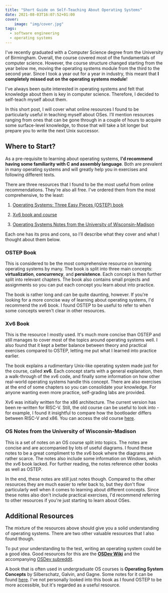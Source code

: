 ```yaml
---
title: "Short Guide on Self-Teaching About Operating Systems"
date: 2021-08-03T16:07:52+01:00
cover:
    image: "img/cover.jpg"
tags:
  - software engineering
  - operating systems
---
```


I've recently graduated with a Computer Science degree from the University of Birmingham. Overall, the course covered most of the fundamentals of computer science. However, the course structure changed starting from the year below me, moving the operating systems module from the third to the second year. Since I took a year out for a year in industry, this meant that **I completely missed out on the operating systems module**!

I've always been quite interested in operating systems and felt that knowledge about them is key in computer science. Therefore, I decided to self-teach myself about them.

In this short post, I will cover what online resources I found to be particularly useful in  teaching myself about OSes. I’ll mention resources ranging from ones that can be gone through in a couple of hours to acquire some surface-level knowledge, to those that will take a bit longer but prepare you to write the next Unix successor.

## Where to Start?

As a pre-requisite to learning about operating systems, **I'd recommend having some familiarity with C and assembly language**. Both are prevalent in many operating systems and will greatly help you in exercises and following different texts.

There are three resources that I found to be the most useful from online recommendations. They're also all free. I've ordered them from the most comprehensive, to the least:

1. [Operating Systems: Three Easy Pieces (OSTEP) book](http://ostep.org)

2. [Xv6 book and course](https://pdos.csail.mit.edu/6.828/2020/xv6.html)

3. [Operating Systems Notes from the University of Wisconsin-Madison](http://pages.cs.wisc.edu/~bart/537/lecturenotes/titlepage.html)

Each one has its pros and cons, so I’ll describe what they cover and what I thought about them below.

### OSTEP Book

This is considered to be the most comprehensive resource on learning operating systems by many. The book is split into three main concepts: **virtualization**, **concurrency**, and **persistence**. Each concept is then further split into relevant chapters. The book also contains small projects and assignments so you can put each concept you learn about into practice.

The book is rather long and can be quite daunting, however. If you're looking for a more concise way of learning about operating systems, I'd recommend the xv6 book. I found OSTEP to be useful to refer to when some concepts weren't clear in other resources.

### Xv6 Book

This is the resource I mostly used. It's much more concise than OSTEP and still manages to cover most of the topics around operating systems well. I also found that it kept a better balance between theory and practical exercises compared to OSTEP, letting me put what I learned into practice earlier.

The book explains a rudimentary Unix-like operating system made just for the course, called **xv6**. Each concept starts with a general explanation, then a walk-through of the xv6 code, and finally some information on how other real-world operating systems handle this concept. There are also exercises at the end of some chapters so you can consolidate your knowledge. For anyone wanting even more practice, self-grading labs are provided.

Xv6 was initially written for the x86 architecture. The current version has been re-written for RISC-V. Still, the old course can be useful to look into - for example, I found it insightful to compare how the bootloader differs between RISC-V and x86. You can access the old course [here](https://pdos.csail.mit.edu/6.828/2012/xv6.html).

### OS Notes from the University of Wisconsin-Madison

This is a set of notes on an OS course split into topics. The notes are concise and are accompanied by lots of useful diagrams. I found these notes to be a great compliment to the xv6 book where the diagrams are rather scarce. The notes also include some information on Windows, which the xv6 book lacked. For further reading, the notes reference other books as well as OSTEP.

In the end, these notes are still just notes though. Compared to the other resources they are much easier to refer back to, but they don't flow particularly well when it comes to learning about different concepts. Since these notes also don't include practical exercises, I'd recommend referring to other resources if you're just starting to learn about OSes.

## Additional Resources

The mixture of the resources above should give you a solid understanding of operating systems. There are two other valuable resources that I also found though.

To put your understanding to the test, writing an operating system could be a good idea. Good resources for this are the [**OSDev Wiki**](http://osdev.org/) and the accompanying [OSDev subreddit](https://www.reddit.com/r/osdev/).

A book that is often used in undergraduate OS courses is **Operating System Concepts** by Silberschatz, Galvin, and Gagne. Some notes for it can be found [here](https://www.os-book.com/OS9/slide-dir/index.html). I've not personally looked into this book as I found OSTEP to be more accessible, but it's regarded as a useful resource.

